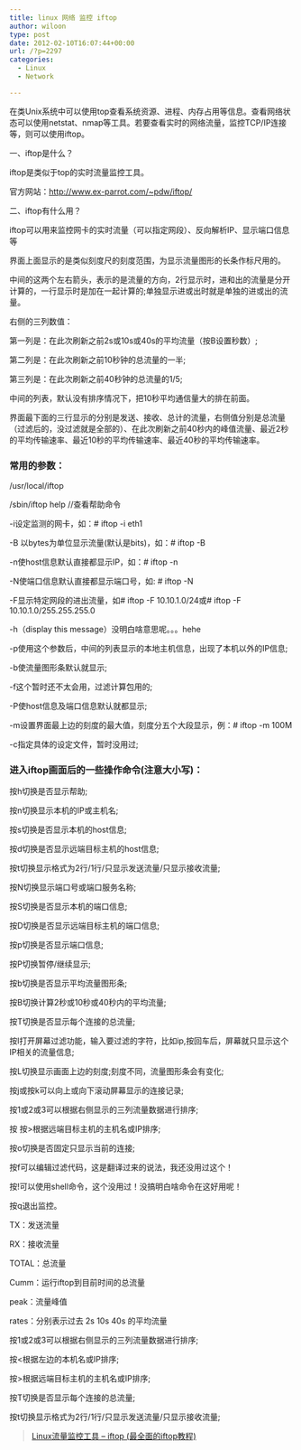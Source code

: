 ```yaml
---
title: linux 网络 监控 iftop
author: wiloon
type: post
date: 2012-02-10T16:07:44+00:00
url: /?p=2297
categories:
  - Linux
  - Network

---
```

在类Unix系统中可以使用top查看系统资源、进程、内存占用等信息。查看网络状态可以使用netstat、nmap等工具。若要查看实时的网络流量，监控TCP/IP连接等，则可以使用iftop。
  
一、iftop是什么？
  
iftop是类似于top的实时流量监控工具。
  
官方网站：http://www.ex-parrot.com/~pdw/iftop/
  
二、iftop有什么用？
  
iftop可以用来监控网卡的实时流量（可以指定网段）、反向解析IP、显示端口信息等

界面上面显示的是类似刻度尺的刻度范围，为显示流量图形的长条作标尺用的。
  
中间的这两个左右箭头，表示的是流量的方向，2行显示时，进和出的流量是分开计算的，一行显示时是加在一起计算的;单独显示进或出时就是单独的进或出的流量。
  
右侧的三列数值：
  
第一列是：在此次刷新之前2s或10s或40s的平均流量（按B设置秒数）;
  
第二列是：在此次刷新之前10秒钟的总流量的一半;
  
第三列是：在此次刷新之前40秒钟的总流量的1/5;
  
中间的列表，默认没有排序情况下，把10秒平均通信量大的排在前面。
  
界面最下面的三行显示的分别是发送、接收、总计的流量，右侧值分别是总流量（过滤后的，没过滤就是全部的）、在此次刷新之前40秒内的峰值流量、最近2秒的平均传输速率、最近10秒的平均传输速率、最近40秒的平均传输速率。

### 常用的参数：

/usr/local/iftop
  
/sbin/iftop help //查看帮助命令
  
-i设定监测的网卡，如：# iftop -i eth1
  
-B 以bytes为单位显示流量(默认是bits)，如：# iftop -B
  
-n使host信息默认直接都显示IP，如：# iftop -n
  
-N使端口信息默认直接都显示端口号，如: # iftop -N
  
-F显示特定网段的进出流量，如# iftop -F 10.10.1.0/24或# iftop -F 10.10.1.0/255.255.255.0
  
-h（display this message）没明白啥意思呢。。。hehe
  
-p使用这个参数后，中间的列表显示的本地主机信息，出现了本机以外的IP信息;
  
-b使流量图形条默认就显示;
  
-f这个暂时还不太会用，过滤计算包用的;
  
-P使host信息及端口信息默认就都显示;
  
-m设置界面最上边的刻度的最大值，刻度分五个大段显示，例：# iftop -m 100M
  
-c指定具体的设定文件，暂时没用过;

### 进入iftop画面后的一些操作命令(注意大小写)：

按h切换是否显示帮助;
  
按n切换显示本机的IP或主机名;
  
按s切换是否显示本机的host信息;
  
按d切换是否显示远端目标主机的host信息;
  
按t切换显示格式为2行/1行/只显示发送流量/只显示接收流量;
  
按N切换显示端口号或端口服务名称;
  
按S切换是否显示本机的端口信息;
  
按D切换是否显示远端目标主机的端口信息;
  
按p切换是否显示端口信息;
  
按P切换暂停/继续显示;
  
按b切换是否显示平均流量图形条;
  
按B切换计算2秒或10秒或40秒内的平均流量;
  
按T切换是否显示每个连接的总流量;
  
按l打开屏幕过滤功能，输入要过滤的字符，比如ip,按回车后，屏幕就只显示这个IP相关的流量信息;
  
按L切换显示画面上边的刻度;刻度不同，流量图形条会有变化;
  
按j或按k可以向上或向下滚动屏幕显示的连接记录;
  
按1或2或3可以根据右侧显示的三列流量数据进行排序;
  
按 按>根据远端目标主机的主机名或IP排序;
  
按o切换是否固定只显示当前的连接;
  
按f可以编辑过滤代码，这是翻译过来的说法，我还没用过这个！
  
按!可以使用shell命令，这个没用过！没搞明白啥命令在这好用呢！
  
按q退出监控。

TX：发送流量
  
RX：接收流量
  
TOTAL：总流量
  
Cumm：运行iftop到目前时间的总流量
  
peak：流量峰值
  
rates：分别表示过去 2s 10s 40s 的平均流量

按1或2或3可以根据右侧显示的三列流量数据进行排序;

按<根据左边的本机名或IP排序;

按>根据远端目标主机的主机名或IP排序;
  
按T切换是否显示每个连接的总流量;
  
按t切换显示格式为2行/1行/只显示发送流量/只显示接收流量;

<blockquote class="wp-embedded-content" data-secret="MdTvcxHN5f">
  <p>
    <a href="https://www.vpser.net/manage/iftop.html">Linux流量监控工具 &#8211; iftop (最全面的iftop教程)</a>
  </p>
</blockquote>

<iframe title="《Linux流量监控工具 - iftop (最全面的iftop教程)》—VPS侦探" class="wp-embedded-content" sandbox="allow-scripts" security="restricted" style="position: absolute; clip: rect(1px, 1px, 1px, 1px);" src="https://www.vpser.net/manage/iftop.html/embed#?secret=MdTvcxHN5f" data-secret="MdTvcxHN5f" width="600" height="338" frameborder="0" marginwidth="0" marginheight="0" scrolling="no"></iframe>